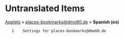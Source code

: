 # Untranslated Items
[Applets](../../../README.md) &#187; [places-bookmarks@dmo60.de](../README.md) &#187; **Spanish (es)**

       1	Settings for places-bookmarks@dmo60.de
